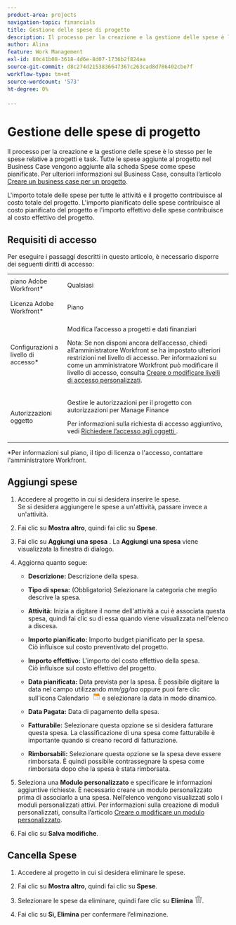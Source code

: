 ```yaml
---
product-area: projects
navigation-topic: financials
title: Gestione delle spese di progetto
description: Il processo per la creazione e la gestione delle spese è lo stesso per le spese relative a progetti e task. Tutte le spese aggiunte al progetto nel Business Case vengono aggiunte alla scheda Spese come spese pianificate. Per ulteriori informazioni sul Business Case, consulta l’articolo Creare un business case per un progetto .
author: Alina
feature: Work Management
exl-id: 80c41b08-3618-4d6e-8d07-1736b2f824ea
source-git-commit: d8c274d2153836647367c263cad8d786402cbe7f
workflow-type: tm+mt
source-wordcount: '573'
ht-degree: 0%

---
```


# Gestione delle spese di progetto

Il processo per la creazione e la gestione delle spese è lo stesso per le spese relative a progetti e task. Tutte le spese aggiunte al progetto nel Business Case vengono aggiunte alla scheda Spese come spese pianificate. Per ulteriori informazioni sul Business Case, consulta l’articolo [Creare un business case per un progetto](../../../manage-work/projects/define-a-business-case/create-business-case.md).

L&#39;importo totale delle spese per tutte le attività e il progetto contribuisce al costo totale del progetto. L&#39;importo pianificato delle spese contribuisce al costo pianificato del progetto e l&#39;importo effettivo delle spese contribuisce al costo effettivo del progetto.

## Requisiti di accesso

Per eseguire i passaggi descritti in questo articolo, è necessario disporre dei seguenti diritti di accesso:

<table style="table-layout:auto"> 
 <col> 
 <col> 
 <tbody> 
  <tr> 
   <td role="rowheader">piano Adobe Workfront*</td> 
   <td> <p>Qualsiasi</p> </td> 
  </tr> 
  <tr> 
   <td role="rowheader">Licenza Adobe Workfront*</td> 
   <td> <p>Piano </p> </td> 
  </tr> 
  <tr> 
   <td role="rowheader">Configurazioni a livello di accesso*</td> 
   <td> <p>Modifica l’accesso a progetti e dati finanziari</p> <p>Nota: Se non disponi ancora dell’accesso, chiedi all’amministratore Workfront se ha impostato ulteriori restrizioni nel livello di accesso. Per informazioni su come un amministratore Workfront può modificare il livello di accesso, consulta <a href="../../../administration-and-setup/add-users/configure-and-grant-access/create-modify-access-levels.md" class="MCXref xref">Creare o modificare livelli di accesso personalizzati</a>.</p> </td> 
  </tr> 
  <tr> 
   <td role="rowheader">Autorizzazioni oggetto</td> 
   <td> <p>Gestire le autorizzazioni per il progetto con autorizzazioni per Manage Finance</p> <p>Per informazioni sulla richiesta di accesso aggiuntivo, vedi <a href="../../../workfront-basics/grant-and-request-access-to-objects/request-access.md" class="MCXref xref">Richiedere l’accesso agli oggetti </a>.</p> </td> 
  </tr> 
 </tbody> 
</table>

&#42;Per informazioni sul piano, il tipo di licenza o l&#39;accesso, contattare l&#39;amministratore Workfront.

## Aggiungi spese

1. Accedere al progetto in cui si desidera inserire le spese.\
   Se si desidera aggiungere le spese a un&#39;attività, passare invece a un&#39;attività. 
1. Fai clic su **Mostra altro**, quindi fai clic su **Spese**.
1. Fai clic su **Aggiungi una spesa** .
La **Aggiungi una spesa** viene visualizzata la finestra di dialogo.
1. Aggiorna quanto segue:

   * **Descrizione:** Descrizione della spesa.

   * **Tipo di spesa:** (Obbligatorio) Selezionare la categoria che meglio descrive la spesa.
   * **Attività:** Inizia a digitare il nome dell&#39;attività a cui è associata questa spesa, quindi fai clic su di essa quando viene visualizzata nell&#39;elenco a discesa.
   * **Importo pianificato:** Importo budget pianificato per la spesa.\
      Ciò influisce sul costo preventivato del progetto.

   * **Importo effettivo:** L&#39;importo del costo effettivo della spesa.\
      Ciò influisce sul costo effettivo del progetto.

   * **Data pianificata:** Data prevista per la spesa. È possibile digitare la data nel campo utilizzando *mm/gg/aa* oppure puoi fare clic sull&#39;icona Calendario  ![](assets/calendar-icon.png) e selezionare la data in modo dinamico.

   * **Data Pagata:** Data di pagamento della spesa.
   * **Fatturabile:** Selezionare questa opzione se si desidera fatturare questa spesa. La classificazione di una spesa come fatturabile è importante quando si creano record di fatturazione.
   * **Rimborsabili:** Selezionare questa opzione se la spesa deve essere rimborsata. È quindi possibile contrassegnare la spesa come rimborsata dopo che la spesa è stata rimborsata.

1. Seleziona una **Modulo personalizzato** e specificare le informazioni aggiuntive richieste. È necessario creare un modulo personalizzato prima di associarlo a una spesa. Nell’elenco vengono visualizzati solo i moduli personalizzati attivi. Per informazioni sulla creazione di moduli personalizzati, consulta l’articolo [Creare o modificare un modulo personalizzato](../../../administration-and-setup/customize-workfront/create-manage-custom-forms/create-or-edit-a-custom-form.md).

1. Fai clic su **Salva modifiche**.

## Cancella Spese

1. Accedere al progetto in cui si desidera eliminare le spese.
1. Fai clic su **Mostra altro**, quindi fai clic su **Spese**.
1. Selezionare le spese da eliminare, quindi fare clic su **Elimina** ![Elimina](assets/delete.png).

1. Fai clic su **Sì, Elimina** per confermare l’eliminazione.
